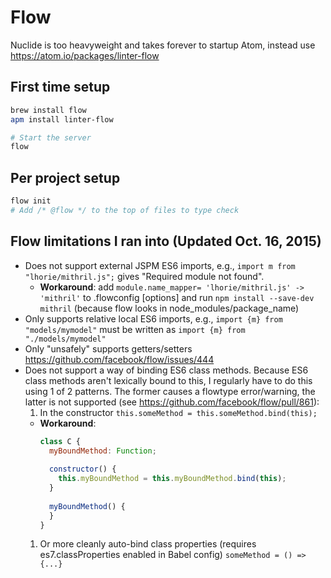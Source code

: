 # Flow
Nuclide is too heavyweight and takes forever to startup Atom, instead use https://atom.io/packages/linter-flow
## First time setup
```bash
brew install flow
apm install linter-flow

# Start the server
flow
```

## Per project setup
```bash
flow init
# Add /* @flow */ to the top of files to type check
```

## Flow limitations I ran into (Updated Oct. 16, 2015)
- Does not support external JSPM ES6 imports, e.g., ```import m from "lhorie/mithril.js";``` gives "Required module not found". 
  - **Workaround**: add ```module.name_mapper= 'lhorie/mithril.js' -> 'mithril'``` to .flowconfig [options] and run ```npm install --save-dev mithril``` (because flow looks in node_modules/package_name)
- Only supports relative local ES6 imports, e.g., ```import {m} from "models/mymodel"``` must be written as ```import {m} from "./models/mymodel"```
- Only "unsafely" supports getters/setters https://github.com/facebook/flow/issues/444
- Does not support a way of binding ES6 class methods. Because ES6 class methods aren't lexically bound to this, I regularly have to do this using 1 of 2 patterns. The former causes a flowtype error/warning, the latter is not supported (see https://github.com/facebook/flow/pull/861):
  1. In the constructor ```this.someMethod = this.someMethod.bind(this);```
    - **Workaround**:
      ```javascript
      class C {
        myBoundMethod: Function;
        
        constructor() {
          this.myBoundMethod = this.myBoundMethod.bind(this);
        }
        
        myBoundMethod() {
        }
      }
      ```
  1. Or more cleanly auto-bind class properties (requires es7.classProperties enabled in Babel config) ```someMethod = () => {...}```
